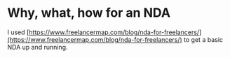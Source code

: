 # Why, what, how for an NDA

I used [https://www.freelancermap.com/blog/nda-for-freelancers/](https://www.freelancermap.com/blog/nda-for-freelancers/) to get a basic NDA up and running. 

